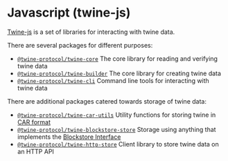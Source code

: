 # Javascript (twine-js)

[Twine-js](https://github.com/twine-protocol/twine-js) is a set of libraries for interacting with twine data.

There are several packages for different purposes:

* [`@twine-protocol/twine-core`](https://github.com/twine-protocol/twine-js/tree/master/packages/twine-core) The core library for reading and verifying twine data
* [`@twine-protocol/twine-builder`](https://github.com/twine-protocol/twine-js/tree/master/packages/twine-builder) The core library for creating twine data
* [`@twine-protocol/twine-cli`](https://github.com/twine-protocol/twine-js/tree/master/packages/twine-cli) Command line tools for interacting with twine data

There are additional packages catered towards storage of twine data:

* [`@twine-protocol/twine-car-utils`](https://github.com/twine-protocol/twine-js/tree/master/packages/twine-car-utils) Utility functions for storing twine in [CAR format](https://ipld.io/specs/transport/car/carv2/)
* [`@twine-protocol/twine-blockstore-store`](https://github.com/twine-protocol/twine-js/tree/master/packages/twine-blockstore-store) Storage using anything that implements the [Blockstore Interface](https://github.com/ipfs/js-stores)
* [`@twine-protocol/twine-http-store`](https://github.com/twine-protocol/twine-js/tree/master/packages/twine-http-store) Client library to store twine data on an HTTP API&#x20;
